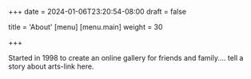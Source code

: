 +++
date = 2024-01-06T23:20:54-08:00
draft = false

title = 'About'
[menu]
 [menu.main]
  weight = 30

+++


Started in 1998 to create an online gallery for friends and family.... tell a story about arts-link here.
